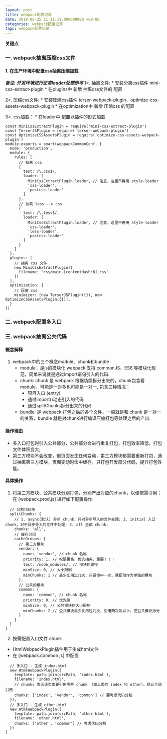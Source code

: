```yaml
---
layout: post
title: webpack配置记录
date: 2018-06-25 11:11:11.000000000 +09:00
categories: webpack配置记录
tags: webpack配置记录
---
```


**关键点**
### 一. webpack抽离压缩css文件
#### 1. 在生产环境中配置css抽离压缩加载
***备注: 开发环境进行正常loader处理即可***
1>. 抽离文件: 
	* 安装分离css插件 mini-css-extract-plugin
	* 在plugins中 新增 抽离css文件的 配置

2>. 压缩css文件:
	* 安装压缩css插件 terser-webpack-plugin、optimize-css-assets-webpack-plugin
	* 在optimization中 新增 压缩css 的配置

3>. css加载：
	* 在loader中 配置以插件的形式加载

```
const MiniCssExtractPlugin = require('mini-css-extract-plugin')
const TerserJSPlugin = require('terser-webpack-plugin')
const OptimizeCSSAssetsPlugin = require('optimize-css-assets-webpack-plugin')
module.exports = smart(webpackCommonConf, {
  mode: 'production',
  module: {
    rules: [
      // 抽离 css
      {
        test: /\.css$/,
        loader: [
          MiniCssExtractPlugin.loader, // 注意，这里不再用 style-loader
          'css-loader',
          'postcss-loader'
        ]
      },
      // 抽离 less --> css
      {
        test: /\.less$/,
        loader: [
          MiniCssExtractPlugin.loader, // 注意，这里不再用 style-loader
          'css-loader',
          'less-loader',
          'postcss-loader'
        ]
      }
    ]
  },
  plugins: [
    // 抽离 css 文件
    new MiniCssExtractPlugin({
      filename: 'css/main.[contentHash:8].css'
    })
  ],
  optimization: {
    // 压缩 css
    minimizer: [new TerserJSPlugin({}), new OptimizeCSSAssetsPlugin({})],
  }
})
```

### 二. webpack配置多入口
### 三. webpack抽离公共代码
#### 概念解释
1. webpack中的三个概念module、chunk和bundle
	* module：是js的模块化 webpack 支持 commonJS、ES6 等模块化规范，简单来说就是通过import语句引入的代码.
	* chunk: chunk 是 webpack 根据功能拆分出来的，chunk包含着module，可能是一对多也可能是一对一, 包含三种情况：		
		+ 项目入口 (entry)
		+ 通过import()动态引入的代码
		+ 通过splitChunks拆分出来的代码
	* bundle: 是 webpack 打包之后的各个文件，一般就是和 chunk 是一对一的关系，bundle 就是对chunk进行编译压缩打包等处理之后的产出.

#### 操作理由
* 多入口打包时引入公共部分，公共部分会进行重复打包，打包效率降低，打包文件体积变大;
* 第三方模块不会改变，但页面发生任何变动，第三方模块都需要重新打包，通过抽离第三方模块，页面变动时命中缓存，只打包开发部分代码，提升打包性能。

#### 具体操作
1. 将第三方模块、公共模块分别打包，分别产出对应的chunk，以便按需引用；
在 [webpack.prod.js] 进行如下配置操作:

```optimization: {
  // 分割代码块
  splitChunks: {
    // 1. async(默认) 异步 chunk，只对异步导入的文件处理; 2. initial 入口 chunk，对于异步导入的文件不处理; 3. all 全部 chunk;
    chunks: 'all',
    // 缓存分组
    cacheGroups: {
      // 第三方模块
      vendor: {
        name: 'vendor', // chunk 名称
        priority: 1, // 权限更高，优先抽离，重要！！！
        test: /node_modules/, // 模块的路径
        minSize: 0, // 大小限制
        minChunks: 1 // 最少复用过几次，只要命中一次，就把他作为单独的模块
      },
      // 公共的模块
      common: {
        name: 'common', // chunk 名称
        priority: 0, // 优先级
        minSize: 0, // 公共模块的大小限制
        minChunks: 2 // 公共模块最少复用过几次，引用两次及以上，把公共模块拆分
      }
    }
  }
}
```

2. 按需配置入口文件 chunk 

* HtmlWebpackPlugin插件用于生成html文件
* 在 [webpack.common.js] 中配置

```plugins: [
  // 多入口 - 生成 index.html
  new HtmlWebpackPlugin({
    template: path.join(srcPath, 'index.html'),
    filename: 'index.html',
    // chunks 表示该页面要引用哪些 chunk （即上面的 index 和 other），默认全部引用
    chunks: ['index', 'vendor', 'common'] // 要考虑代码分割
  }),
  // 多入口 - 生成 other.html
  new HtmlWebpackPlugin({
    template: path.join(srcPath, 'other.html'),
    filename: 'other.html',
    chunks: ['other', 'common'] // 考虑代码分割
  })
]
```








